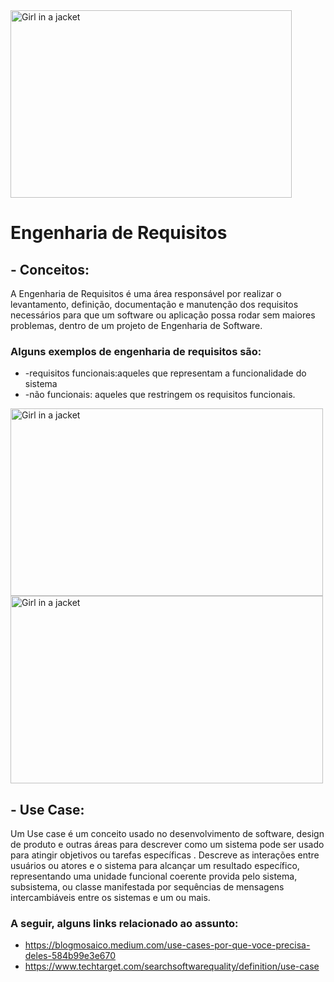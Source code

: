 
<img src="https://media.tenor.com/99hLRKKaC9IAAAAM/rfnn.gif" alt="Girl in a jacket" width="450" height="300">



# Engenharia de Requisitos
## - Conceitos:
A Engenharia de Requisitos é uma área responsável por realizar o levantamento, definição, documentação e manutenção dos requisitos necessários para que um software ou aplicação possa rodar sem maiores problemas, dentro de um projeto de Engenharia de Software.
### Alguns exemplos de engenharia de requisitos são:
* -requisitos funcionais:aqueles que representam a funcionalidade do sistema
* -não funcionais: aqueles que restringem os requisitos funcionais.
<img src="https://blog-static.infra.grancursosonline.com.br/wp-content/uploads/2020/03/10121622/inni.png" alt="Girl in a jacket" width="500" height="300">
<img src="https://blog-static.infra.grancursosonline.com.br/wp-content/uploads/2020/05/20154259/Cascata.png" alt="Girl in a jacket" width="500" height="300">

## - Use Case:
Um Use case é um conceito usado no desenvolvimento de software, design de produto e outras áreas para descrever como um sistema pode ser usado para atingir objetivos ou tarefas específicas . Descreve as interações entre usuários ou atores e o sistema para alcançar um resultado específico, representando uma unidade funcional coerente provida pelo sistema, subsistema, ou classe manifestada por sequências de mensagens intercambiáveis entre os sistemas e um ou mais.

### A seguir,  alguns links relacionado ao assunto:
- https://blogmosaico.medium.com/use-cases-por-que-voce-precisa-deles-584b99e3e670
- https://www.techtarget.com/searchsoftwarequality/definition/use-case

